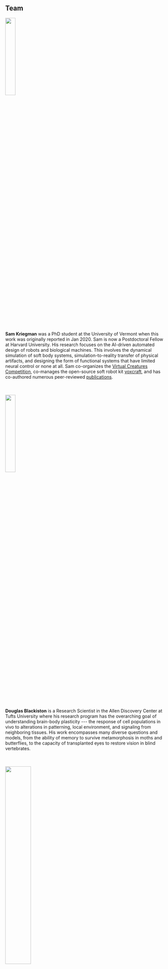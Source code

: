 ## Team

<img src="https://cdorgs.github.io/img/sam.jpg" width="25%">

**Sam Kriegman**
was a PhD student at the University of Vermont when this work was originally reported in Jan 2020.
Sam is now a Postdoctoral Fellow at Harvard University. 
His research focuses on the AI-driven automated design of robots and biological machines.
This involves the 
dynamical simulation of soft body systems,
simulation-to-reality transfer of physical artifacts,
and designing the form of functional systems that have limited neural control or none at all.
Sam co-organizes the [Virtual Creatures Competition](https://virtualcreatures.github.io/),
co-manages the open-source soft robot kit [voxcraft](https://voxcraft.github.io/),
and has co-authored numerous peer-reviewed [publications](https://scholar.google.com/citations?user=DCIwaLwAAAAJ).
<br><br><br>


<img src="https://cdorgs.github.io/img/doug.jpg" width="25%">

**Douglas Blackiston** is a Research Scientist in the Allen Discovery Center at Tufts University where his research program has the overarching goal of understanding brain-body plasticity --- the response of cell populations in vivo to alterations in patterning, local environment, and signaling from neighboring tissues.  His work encompasses many diverse questions and models, from the ability of memory to survive metamorphosis in moths and butterflies, to the capacity of transplanted eyes to restore vision in blind vertebrates.
<br><br><br>

<img src="https://cdorgs.github.io/img/mike.jpg" width="40%">

**Michael Levin** is the Vannevar Bush Professor of Biology at Tufts University, and the director of the [Allen Discovery Center at Tufts](https://allencenter.tufts.edu/). His work uses developmental biophysics, cognitive science, and computational modeling approaches to understand tissue plasticity, especially focused on bioelectrical information processing in non-neural cell networks. Working at the intersection of regenerative biology and basal cognition, his group seeks to develop new applications in birth defects, regeneration, cancer, and synthetic morphology by learning how cell collectives make morphological decisions and cracking that code to motivate them toward desired anatomical outcomes.
<br><br><br>

<img src="https://cdorgs.github.io/img/josh.jpg" width="25%">

**Josh Bongard** is the Veinott Professor of Computer Science at the University of Vermont and the director of the [Morphology, Evolution & Cognition Laboratory](https://www.meclab.org/). His work involves computational approaches to the automated design and manufacture of soft-, evolved-, and crowdsourced robots, as well as living systems. A PECASE, TR35, and Microsoft New Faculty Fellow award recipient, he has received funding from NSF, NASA, DARPA, the U.S. Army Research Office and the Sloan Foundation. He has authored 34 and 76 peer-reviewed journal and conference publications respectively, and is the author of the book How The Body Shapes the Way We Think. He runs an evolutionary robotics MOOC through [reddit.com](https://www.reddit.com/r/ludobots/wiki/index#welcome) and a robotics outreach program, Twitch Plays Robotics.
<br><br><br>

<img src="https://cdorgs.github.io/img/TheDreamTeam.jpg">
From left to right: Josh Bongard, Michael Levin, Douglas Blackiston, Sam Kriegman.
<br>
At Tufts, Feb 2020.
<br><br><br>

Note: The biographies on this page were composed Jan 2020. 
Sam updated his bio in July 2021.
